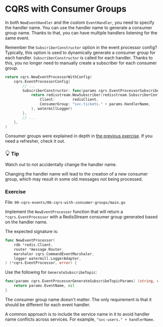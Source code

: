 # CQRS with Consumer Groups

In both `NewEventHandler` and the custom `EventHandler`, you need to specify the handler name.
You can use the handler name to generate a consumer group name.
Thanks to that, you can have multiple handlers listening for the same event.

Remember the `SubscriberConstructor` option in the event processor config?
Typically, this option is used to dynamically generate a consumer group for each handler.
`SubscriberConstructor` is called for each handler.
Thanks to this, you no longer need to manually create a subscriber for each consumer group.

```go
return cqrs.NewEventProcessorWithConfig(
	cqrs.EventProcessorConfig{
		// ... 
		SubscriberConstructor: func(params cqrs.EventProcessorSubscriberConstructorParams) (message.Subscriber, error) {
			return redisstream.NewSubscriber(redisstream.SubscriberConfig{
				Client:        redisClient, 
				ConsumerGroup: "svc-tickets." + params.HandlerName,
			}, watermillLogger)
		},
		// ...
    },
)
```

Consumer groups were explained in depth in [the previous exercise](/trainings/go-event-driven/exercise/f2eca145-e8cd-49c5-bdfa-384d33aa0bea).
If you need a refresher, check it out.


<div class="alert alert-dismissible bg-light-primary d-flex flex-column flex-sm-row p-7 mb-10">
    <div class="d-flex flex-column">
        <h3 class="mb-5 text-dark">
			<svg xmlns="http://www.w3.org/2000/svg" width="16" height="16" fill="currentColor" class="bi bi-lightbulb text-primary" viewBox="0 0 16 16">
			  <path d="M2 6a6 6 0 1 1 10.174 4.31c-.203.196-.359.4-.453.619l-.762 1.769A.5.5 0 0 1 10.5 13a.5.5 0 0 1 0 1 .5.5 0 0 1 0 1l-.224.447a1 1 0 0 1-.894.553H6.618a1 1 0 0 1-.894-.553L5.5 15a.5.5 0 0 1 0-1 .5.5 0 0 1 0-1 .5.5 0 0 1-.46-.302l-.761-1.77a1.964 1.964 0 0 0-.453-.618A5.984 5.984 0 0 1 2 6zm6-5a5 5 0 0 0-3.479 8.592c.263.254.514.564.676.941L5.83 12h4.342l.632-1.467c.162-.377.413-.687.676-.941A5 5 0 0 0 8 1z"/>
			</svg>
			Tip
		</h3>
        <span>

Watch out to not accidentally change the handler name.

Changing the handler name will lead to the creation of a new consumer group,
which may result in some old messages not being processed.

</span>
	</div>
	</div>

### Exercise

File: `09-cqrs-events/06-cqrs-with-consumer-groups/main.go`

Implement the `NewEventProcessor` function that will return a `*cqrs.EventProcessor` with a RedisStream consumer group generated based on the handler name.

The expected signature is:

```go
func NewEventProcessor(
	rdb *redis.Client, 
	router *message.Router,
    marshaler cqrs.CommandEventMarshaler,
	logger watermill.LoggerAdapter,
) (*cqrs.EventProcessor, error) {
```

Use the following for `GenerateSubscribeTopic`: 

```go
func(params cqrs.EventProcessorGenerateSubscribeTopicParams) (string, error) {
	return params.EventName, nil
}
```

The consumer group name doesn't matter. The only requirement is that it should be different for each event handler. 

A common approach is to include the service name in it to avoid handler name conflicts across services.
For example, `"svc-users." + handlerName`.
